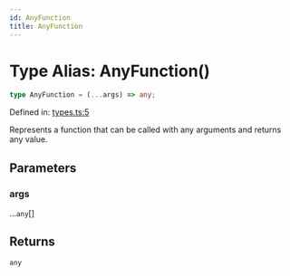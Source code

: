 ```yaml
---
id: AnyFunction
title: AnyFunction
---
```


<!-- DO NOT EDIT: this page is autogenerated from the type comments -->

# Type Alias: AnyFunction()

```ts
type AnyFunction = (...args) => any;
```

Defined in: [types.ts:5](https://github.com/TanStack/persister/blob/main/packages/persister/src/types.ts#L5)

Represents a function that can be called with any arguments and returns any value.

## Parameters

### args

...`any`[]

## Returns

`any`
